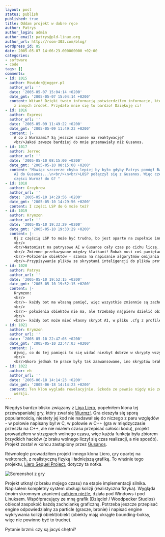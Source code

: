 ```yaml
---
layout: post
status: publish
published: true
title: Oddam projekt w dobre ręce
author: Patrys
author_login: admin
author_email: patrys@pld-linux.org
author_url: http://room-303.com/blog/
wordpress_id: 85
date: 2005-05-07 14:06:23.000000000 +02:00
categories:
- software
- code
tags: []
comments:
- id: 1015
  author: Mswider@jogger.pl
  author_url: ''
  date: '2005-05-07 15:04:14 +0200'
  date_gmt: '2005-05-07 15:04:14 +0200'
  content: Witam! Dzięki twoim informacją potwierdziłem informacje, które uzyskałem
    z innych źródeł. Przydało mnie się to bardzo! Dziękuję ci!
- id: 1016
  author: Express
  author_url: ''
  date: '2005-05-09 11:49:22 +0200'
  date_gmt: '2005-05-09 11:49:22 +0200'
  content: |-
    A co z Wurmzami? Są jeszcze szanse na reaktywację?
    <br/>Jakoś zawsze bardziej do mnie przemawiały niż Gusanos.
- id: 1017
  author: Jerrec
  author_url: ''
  date: '2005-05-10 08:15:00 +0200'
  date_gmt: '2005-05-10 08:15:00 +0200'
  content: "Mówiąc szczerze chyba lepiej by było gdyby Patrys pomógł Basarze z(*cough*napisał*cough*)
    AI do Gusanos...\n<br/>\n<br/>LOSP połączył się z Gusanos. Więc czemu nie przenieść
    części Wurmz! do G? "
- id: 1018
  author: Greybrow
  author_url: ''
  date: '2005-05-10 14:29:56 +0200'
  date_gmt: '2005-05-10 14:29:56 +0200'
  content: I części LSP do G może też?
- id: 1019
  author: Krymzon
  author_url: ''
  date: '2005-05-10 19:33:29 +0200'
  date_gmt: '2005-05-10 19:33:29 +0200'
  content: |-
    Oj z częścią LSP to może być trudno, bo jest oparte na zupełnie innym silniku. Chociaż przekonywaliśmy się wielokrotnie, że w obecności Patrysa termin &quot;niemożliwe&quot; traci znaczną część obszaru swej stosowalności ^_^
    <br/>
    <br/>Natomiast na patrysowe AI w Gusanos cały czas po cichu liczę... Boty w Wurmz!, mimo że dalekie od bycia dopracowanymi, kosiły. A skrypty w LUA to coś, czym chętnie i ja bym się zajął, gdyby och implementacja dawała troszkę więcej możliwości, niż w ostatnich órz:
    <br/>-Zmienne przekazywane między klatkami! Robak musi coś pamiętać, żeby się nie zaciąć na trudnej mapie.
    <br/>-Położenie obiektów - szansa na napisanie algorytmów omijania pocisków:P
    <br/>-Przypisywanie plików ze skryptami inteligencji do plików profilu gracza, co da możliwość organizowania turniei botów ^_^
- id: 1020
  author: Patrys
  author_url: ''
  date: '2005-05-10 19:52:15 +0200'
  date_gmt: '2005-05-10 19:52:15 +0200'
  content: |-
    Krymzon:
    <br/>
    <br/>- każdy bot ma własną pamięć, więc wszystkie zmiennie są zachowywane między klatkami.
    <br/>
    <br/>- położenia obiektów nie ma, ale trzebaby najpierw dzielić obiekty na drzewo quad, żeby wygodnie je przeszukiwać
    <br/>
    <br/>- każdy bot może mieć własny skrypt AI, w pliku .cfg z profilem się to defniuje
- id: 1021
  author: Krymzon
  author_url: ''
  date: '2005-05-10 22:47:03 +0200'
  date_gmt: '2005-05-10 22:47:03 +0200'
  content: |-
    Ajwaj, co do tej pamięci to się widać niezbyt dobrze w skrypty wczytałem:(  Jeśli chodzi o własny skrypt dla bota, to widziałem, że szykowałeś coś takiego, ale chyba w końcu w żadnym .cfg, które do mnie dotarło, nie było rzeczonej definicji. Nie wiedziałem, że silnik to już obsługuje.
    <br/>
    <br/>Skoro jednak te prace były tak zaawansowane, ino skryptów brakowało, może warto byłoby włączyć Wurmzowe AI do Gusanos?:&gt;
- id: 1022
  author: eh
  author_url: ''
  date: '2005-06-18 14:14:23 +0200'
  date_gmt: '2005-06-18 14:14:23 +0200'
  content: Ten klon wyglada rewelacyjnie. Szkoda ze pewnie nigdy nie zobaczymy grywalnej
    wersji.
---
```

<p>Niegdyś bardzo blisko związany z <a href="http://liero.org.pl">Ligą Liero</a>, popełniłem klona tej przewspaniałej gry, który zwał się <a href="http://d11clan.net/viewdownloads.php?Type=13">Wurmz!</a>. Gra cieszyła się sporą popularnością, niestety jej kod nie nadawał się do niczego z paru względów - w połowie napisany był w C, w połowie w C++ (gra w międzyczasie przeszła na C++, ale nie miałem czasu przepisać całości kodu), projekt prowadziłem w strzępach wolnego czasu, więc każda funkcja była zbiorem brzydkich hacków (z braku wolnego liczył się czas realizacji, a nie sposób). Projekt został w końcu zastąpiony przez <a href="http://gusanos.sourceforge.net/">Gusanos</a>.</p>

<p>Równolegle prowadziłem projekt innego klona Liero, gry opartej na wektorach, z realistyczną fizyką i ładniejszą grafiką. To właśnie tego projektu, <a href="http://lierosp.sourceforge.net/">Liero Sequel Project</a>, dotyczy ta notka.</p>

<p class="strip"><img src="http://wirusy.room-303.com/lierosp/2005-05-07-lierosp.png" alt="Screenshot z gry" /></p>

<p>Projekt utknął (z braku mojego czasu) na etapie implementacji silnika. Napisałem kompletny system obsługi kolizji (realistyczna fizyka). Wygląda (moim skromnym zdaniem) <a href="http://wirusy.room-303.com/lierosp/2005-05-07-lierosp-big.png">całkiem nieźle</a>, działa pod Windows i pod Linuksem. Współpracujący ze mną grafik (Dzięcioł / Woodpecker Studios) obiecał zaspokoić każdą zachciankę graficzną. Potrzeba jeszcze przepisać engine odpowiedzialny za particle (gracze, bronie) i napisać engine wykrywania kolizji obiekt/obiekt (obiekty mają okrągłe bounding-boksy, więc nie powinno być to trudne).</p>

<p>Pytanie brzmi: czy są jacyś chętni?</p>
